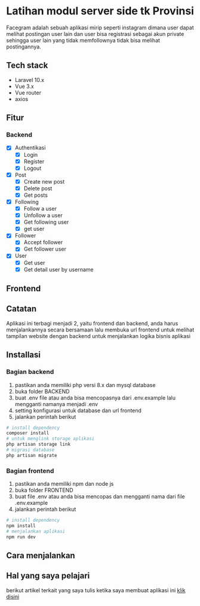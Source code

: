 # Latihan modul server side tk Provinsi

Facegram adalah sebuah aplikasi mirip seperti instagram dimana user dapat melihat postingan user lain dan user bisa registrasi sebagai akun private sehingga user lain yang tidak memfollownya tidak bisa melihat postingannya.

## Tech stack
- Laravel 10.x
- Vue 3.x 
- Vue router
- axios

## Fitur
### Backend
- [x] Authentikasi
    - [x] Login  
    - [x] Register   
    - [x] Logout   
- [x] Post
    - [x] Create new post
    - [x] Delete post
    - [x] Get posts
- [x] Following
    - [x] Follow a user
    - [x] Unfollow a user
    - [x] Get following user
    - [x] get user
- [x] Follower
    - [x] Accept follower
    - [x] Get follower user
- [x] User
    - [x] Get user
    - [x] Get detail user by username

## Frontend


## Catatan
Aplikasi ini terbagi menjadi 2, yaitu frontend dan backend, anda harus menjalankannya secara bersamaan lalu membuka url frontend untuk melihat tampilan website dengan backend untuk menjalankan logika bisnis aplikasi

## Installasi
### Bagian backend
1. pastikan anda memiliki php versi 8.x dan mysql database
2. buka folder BACKEND
3. buat .env file atau anda bisa mencopasnya dari .env.example lalu mengganti namanya menjadi .env
4. setting konfigurasi untuk database dan url frontend 
5. jalankan perintah berikut
```bash
# install dependency
composer install
# untuk menglink storage aplikasi
php artisan storage link
# migrasi database
php artisan migrate
```

### Bagian frontend
1. pastikan anda memiliki npm dan node js 
2. buka folder FRONTEND
3. buat file .env atau anda bisa mencopas dan mengganti nama dari file .env.example
4.  jalankan perintah berikut
```bash
# install dependency
npm install
# menjalankan aplikasi
npm run dev
```

## Cara menjalankan

## Hal yang saya pelajari
berikut artikel terkait yang saya tulis ketika saya membuat aplikasi ini [klik disini]() 